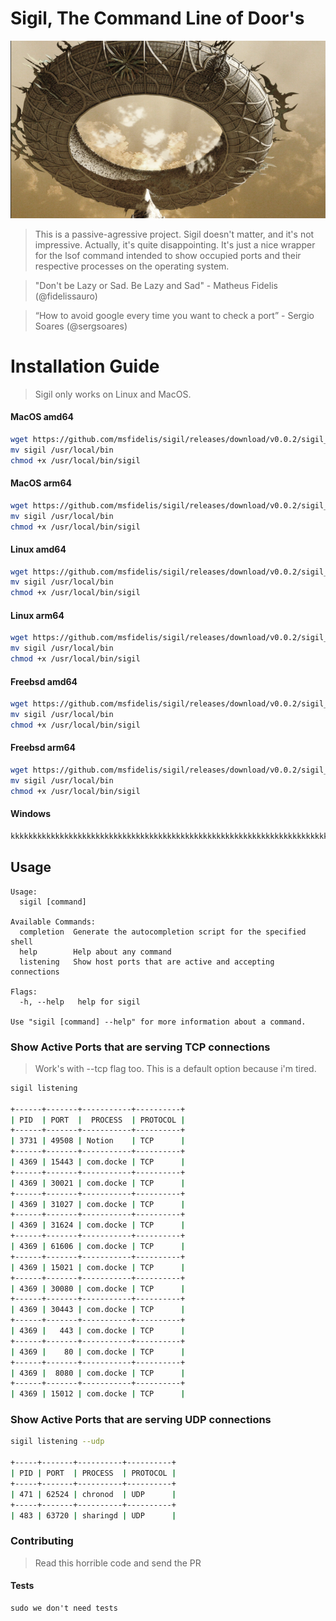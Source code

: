 # Sigil, The Command Line of Door's

![Sigil](.github/assets/img/sigil.png)

> This is a passive-agressive project. Sigil doesn't matter, and it's not impressive. Actually, it's quite disappointing. It's just a nice wrapper for the lsof command intended to show occupied ports and their respective processes on the operating system.

> "Don't be Lazy or Sad. Be Lazy and Sad" - Matheus Fidelis (@fidelissauro)

> “How to avoid google every time you want to check a port” - Sergio Soares (@sergsoares)

# Installation Guide

> Sigil only works on Linux and MacOS. 

#### MacOS amd64

```bash
wget https://github.com/msfidelis/sigil/releases/download/v0.0.2/sigil_0.0.2_darwin_arm64 -O sigil 
mv sigil /usr/local/bin 
chmod +x /usr/local/bin/sigil
```


#### MacOS arm64

```bash
wget https://github.com/msfidelis/sigil/releases/download/v0.0.2/sigil_0.0.2_darwin_amd64 -O sigil 
mv sigil /usr/local/bin 
chmod +x /usr/local/bin/sigil
```

#### Linux amd64 

```bash
wget https://github.com/msfidelis/sigil/releases/download/v0.0.2/sigil_0.0.2_linux_amd64 -O sigil 
mv sigil /usr/local/bin 
chmod +x /usr/local/bin/sigil
```

#### Linux arm64 

```bash
wget https://github.com/msfidelis/sigil/releases/download/v0.0.2/sigil_0.0.2_linux_arm64 -O sigil 
mv sigil /usr/local/bin 
chmod +x /usr/local/bin/sigil
```

#### Freebsd amd64 

```bash
wget https://github.com/msfidelis/sigil/releases/download/v0.0.2/sigil_0.0.2_freebsd_amd64 -O sigil 
mv sigil /usr/local/bin 
chmod +x /usr/local/bin/sigil
```

#### Freebsd arm64 

```bash
wget https://github.com/msfidelis/sigil/releases/download/v0.0.2/sigil_0.0.2_freebsd_arm64 -O sigil 
mv sigil /usr/local/bin 
chmod +x /usr/local/bin/sigil
```

#### Windows 

```bash
kkkkkkkkkkkkkkkkkkkkkkkkkkkkkkkkkkkkkkkkkkkkkkkkkkkkkkkkkkkkkkkkkkkkkkkkkkkkkkkkkkkkkkkkkkkkkkkkkkkkkkkkk
```

## Usage 

```
Usage:
  sigil [command]

Available Commands:
  completion  Generate the autocompletion script for the specified shell
  help        Help about any command
  listening   Show host ports that are active and accepting connections

Flags:
  -h, --help   help for sigil

Use "sigil [command] --help" for more information about a command.
```

### Show Active Ports that are serving TCP connections

> Work's with --tcp flag too. This is a default option because i'm tired. 

```bash
sigil listening

+------+-------+-----------+----------+
| PID  | PORT  |  PROCESS  | PROTOCOL |
+------+-------+-----------+----------+
| 3731 | 49508 | Notion    | TCP      |
+------+-------+-----------+----------+
| 4369 | 15443 | com.docke | TCP      |
+------+-------+-----------+----------+
| 4369 | 30021 | com.docke | TCP      |
+------+-------+-----------+----------+
| 4369 | 31027 | com.docke | TCP      |
+------+-------+-----------+----------+
| 4369 | 31624 | com.docke | TCP      |
+------+-------+-----------+----------+
| 4369 | 61606 | com.docke | TCP      |
+------+-------+-----------+----------+
| 4369 | 15021 | com.docke | TCP      |
+------+-------+-----------+----------+
| 4369 | 30080 | com.docke | TCP      |
+------+-------+-----------+----------+
| 4369 | 30443 | com.docke | TCP      |
+------+-------+-----------+----------+
| 4369 |   443 | com.docke | TCP      |
+------+-------+-----------+----------+
| 4369 |    80 | com.docke | TCP      |
+------+-------+-----------+----------+
| 4369 |  8080 | com.docke | TCP      |
+------+-------+-----------+----------+
| 4369 | 15012 | com.docke | TCP      |
```

### Show Active Ports that are serving UDP connections

```bash
sigil listening --udp

+-----+-------+----------+----------+
| PID | PORT  | PROCESS  | PROTOCOL |
+-----+-------+----------+----------+
| 471 | 62524 | chronod  | UDP      |
+-----+-------+----------+----------+
| 483 | 63720 | sharingd | UDP      |
```


### Contributing

> Read this horrible code and send the PR 

#### Tests

```
sudo we don't need tests
```